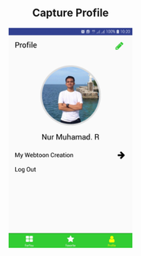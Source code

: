 <h2 align="center" >Capture Profile</h2>
<p align="center">
<img src="./6.Profile.jpg" width="250" align="center">
</p>